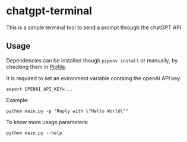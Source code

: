 # chatgpt-terminal
This is a simple terminal tool to send a prompt through the chatGPT API

## Usage
Dependencies can be installed though `pipenv install` or manually, by checking them in [Pipfile](./Pipfile).

It is required to set an evironment variable containg the openAI API key:
```
export OPENAI_API_KEY=...
```

Example:
```
python main.py -p "Reply with \"Hello World\""
```

To know more usage parameters:
```
python main.py --help
```